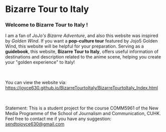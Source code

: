 # Bizarre Tour to Italy
<h3>Welcome to <b>Bizarre Tour to Italy</b> !</h3>
I am a fan of <i>JoJo's Bizarre Adventure</i>, and also this website was inspired by <i>Golden Wind</i>. If you want a <b>pop-culture tour</b> featured by Jojo5 Golden Wind, this website will be helpful for your preparation. 
Serving as a <b>guidebook</b></span>, this website, <b>Bizarre Tour to Italy</b>, offers useful information of destinations and description related to the anime scene, helping you create your "golden experience" to Italy! 


<br><br>You can view the website via:
<br>https://joyce630.github.io/BizarreTourtoItaly/BizarreTourtoItaly_Index.html

<br><br>Statement: This is a student project for the course COMM5961 of the New Media Programme of the School of Journalism and Communication, CUHK. Feel free to contact me if you have any suggestion: sendtojoyce630@gmail.com
